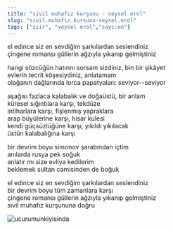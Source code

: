 ```yaml
---
title: "sivil muhafız kurşunu - veysel erol"
slug: "sivil.muhafiz.kursunu-veysel.erol"
tags: ["şiir", "veysel erol","sayı:on"]
---
```


el edince siz en sevdiğim şarkılardan seslendiniz  
çingene romansı güllerin ağzıyla yıkanıp gelmiştiniz

hangi sözcüğün hatırını sorsam sizdiniz, bin bir şikâyet\
evlerin tecrit köşesiydiniz, anlatamam\
olağanın dağlarında lorca papatyaları: seviyor--seviyor

aşağısı fazlaca kalabalık ve doğaüstü, bir anlam\
küresel sığıntılara karşı, tekdüze\
intiharlara karşı, fişlenmiş yapraklara\
arap büyülerine karşı, hisar kulesi\
kendi güçsüzlüğüne karşı, yıkıldı yıkılacak\
üstün kalabalığına karşı

bir devrim boyu simonov şarabından içtim\
anılarda rusya pek soğuk\
anlatır mı size evliya kedilerim\
beklemek sultan camisinden de boğuk

el edince siz en sevdiğim şarkılardan seslendiniz\
bir devrim boyu tüm zamanlara karşı\
çingene romansı güllerin ağzıyla yıkanıp gelmiştiniz\
sivil muhafız kurşununa doğru



![ucurumunkiyisinda](/img/ucurumunkiyasinda.jpg)

